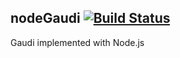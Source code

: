 nodeGaudi [![Build Status](https://travis-ci.org/stpettersens/nodeGaudi.png?branch=master)](https://travis-ci.org/stpettersens/nodeGaudi)
--------

Gaudi implemented with Node.js
